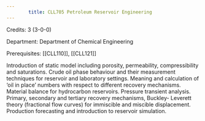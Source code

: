 ```yaml
---
        title: CLL705 Petroleum Reservoir Engineering
---
```

Credits: 3 (3-0-0)

Department: Department of Chemical Engineering

Prerequisites: [[CLL110]], [[CLL121]]

Introduction of static model including porosity, permeability, compressibility and saturations. Crude oil phase behaviour and their measurement techniques for reservoir and laboratory settings. Meaning and calculation of ‘oil in place’ numbers with respect to different recovery mechanisms. Material balance for hydrocarbon reservoirs. Pressure transient analysis. Primary, secondary and tertiary recovery mechanisms, Buckley- Leverett theory (fractional flow curves) for immiscible and miscible displacement. Production forecasting and introduction to reservoir simulation.